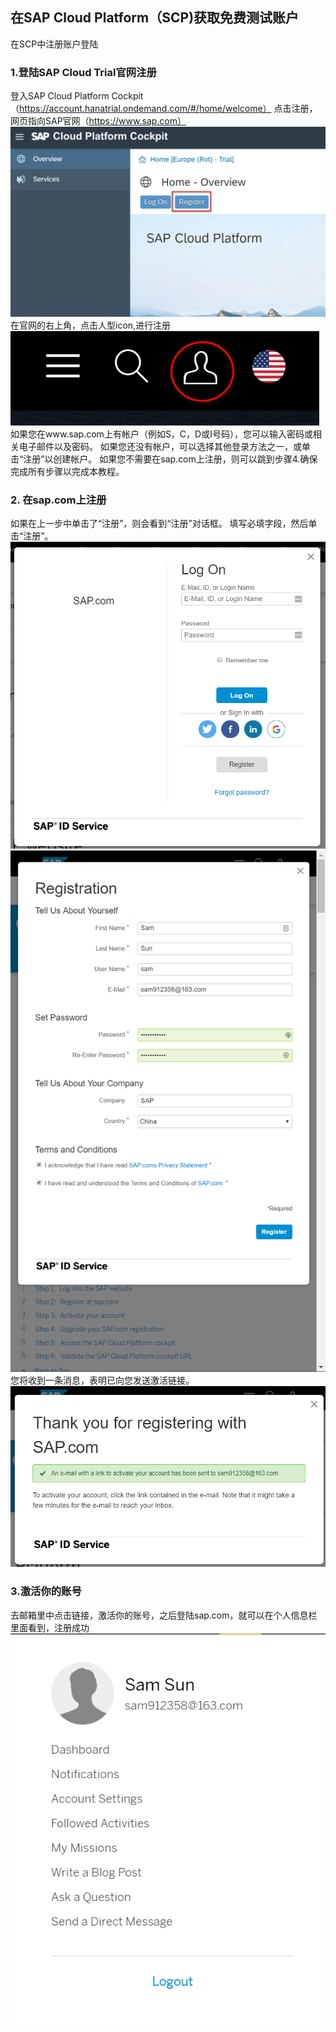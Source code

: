 ## 在SAP Cloud Platform（SCP)获取免费测试账户
在SCP中注册账户登陆
### 1.登陆SAP Cloud Trial官网注册 
登入SAP Cloud Platform Cockpit（https://account.hanatrial.ondemand.com/#/home/welcome） 点击注册，网页指向SAP官网（https://www.sap.com）
![r1](./img/r1.png)
在官网的右上角，点击人型icon,进行注册  
![r2](./img/r2.png)    
如果您在www.sap.com上有帐户（例如S，C，D或I号码），您可以输入密码或相关电子邮件以及密码。 如果您还没有帐户，可以选择其他登录方法之一，或单击“注册”以创建帐户。
如果您不需要在sap.com上注册，则可以跳到步骤4.确保完成所有步骤以完成本教程。

### 2. 在sap.com上注册
如果在上一步中单击了“注册”，则会看到“注册”对话框。 填写必填字段，然后单击“注册”。
![r3](./img/r3.png)    
![r4](./img/r4.png)    
您将收到一条消息，表明已向您发送激活链接。  
![r5](./img/r5.png)    

### 3.激活你的账号
去邮箱里中点击链接，激活你的账号，之后登陆sap.com，就可以在个人信息栏里面看到，注册成功
![r6](./img/r6.png)    



